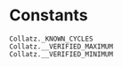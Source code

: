 # Constants
```@docs
Collatz._KNOWN_CYCLES
Collatz.__VERIFIED_MAXIMUM
Collatz.__VERIFIED_MINIMUM
```
